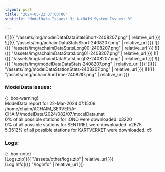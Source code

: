 ```yaml
---
layout: post
title: "2024-03-22 07:00:00"
subtitle: "ModelData Issues: 3; A-CHAIM System Issues: 0"

---
```


![]({{ "/assets/img/modelDataDataStatsShort-2408207.png" | relative_url }})
![]({{ "/assets/img/achaimDataStatsShort-2408207.png" | relative_url }})
![]({{ "/assets/img/achaimDataStatsLong00-2408207.png" | relative_url }})
![]({{ "/assets/img/achaimDataStatsLong01-2408207.png" | relative_url }})
![]({{ "/assets/img/achaimDataStatsLong02-2408207.png" | relative_url }})
![]({{ "/assets/img/modelDataDataStats-2408207.png" | relative_url }})
![]({{ "/assets/img/modelDataStationStats-2408207.png" | relative_url }})
![]({{ "/assets/img/achaimRunTime-2408207.png" | relative_url }})


### ModelData Issues:  
  
{: .box-warning}  
 ModelData report for 22-Mar-2024 07:15:09   
 /home/chaim/ACHAIM_SERVER/A-CHAIM/modelData/2024/082/07/modelData.mat   
 0% of all possible stations for IONO were downloaded. x3220   
 0% of all possible stations for SENTINEL were downloaded. x2675   
 5.3512% of all possible stations for KARTVERKET were downloaded. x5   
  


### Logs:  
  
{: .box-note}  
[Logs.zip]({{ "/assets/other/logs.zip" | relative_url }})  
[Log Info]({{ "/logInfo" | relative_url }})  
